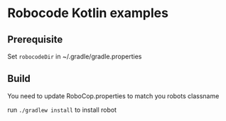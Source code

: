# Robocode Kotlin examples

## Prerequisite
Set `robocodeDir` in ~/.gradle/gradle.properties

## Build

You need to update RoboCop.properties to match you robots classname

run `./gradlew install` to install robot
